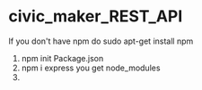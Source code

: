 # civic_maker_REST_API
If you don't have npm
do sudo apt-get install npm
1. npm init
    Package.json
2. npm i express
    you get node_modules
3.
